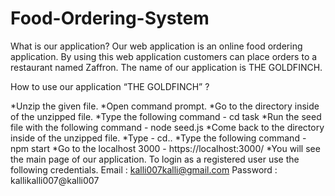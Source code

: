 # Food-Ordering-System

What is our application?
Our web application is an online food ordering application.
By using this web application customers can place orders to a restaurant named Zaffron.
The name of our application is THE GOLDFINCH.

How to use our application
“THE GOLDFINCH” ?

*Unzip the given file.
*Open command prompt.
*Go to the directory inside of the unzipped file.
*Type the following command - cd task
*Run the seed file with the following command - node seed.js
*Come back to the directory inside of the unzipped file.
*Type - cd..
*Type the following command - npm start
*Go to the localhost 3000 - https://localhost:3000/
*You will see the main page of our application.
To login as a registered user use the following credentials.
Email : kalli007kalli@gmail.com
Password : kallikalli007@kalli007
